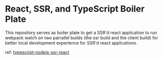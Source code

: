 # React, SSR, and TypeScript Boiler Plate

This repository serves as boiler plate to get a SSR'd react application to run webpack watch on two parrallel builds (the ssr build and the client build) for better local development experience for SSR'd react applications.


ref: [typescript-nodejs-ssr-react](https://nils-mehlhorn.de/posts/typescript-nodejs-react-ssr)
